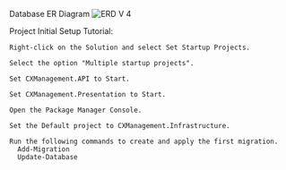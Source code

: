 Database ER Diagram 
![ERD V 4](https://github.com/user-attachments/assets/924960eb-e3c8-46fc-8547-9a6a223430ad)

Project Initial Setup Tutorial:

    Right-click on the Solution and select Set Startup Projects.
    
    Select the option "Multiple startup projects".
    
    Set CXManagement.API to Start.
    
    Set CXManagement.Presentation to Start.
    
    Open the Package Manager Console.
    
    Set the Default project to CXManagement.Infrastructure.
    
    Run the following commands to create and apply the first migration.
      Add-Migration
      Update-Database
